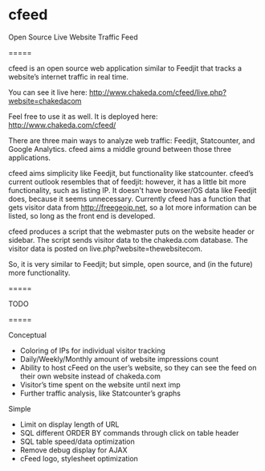 cfeed
=====

Open Source Live Website Traffic Feed

=====

cfeed is an open source web application similar to Feedjit that tracks a website’s internet traffic in real time. 

You can see it live here: 
http://www.chakeda.com/cfeed/live.php?website=chakedacom

Feel free to use it as well. It is deployed here:
http://www.chakeda.com/cfeed/

There are three main ways to analyze web traffic: Feedjit, Statcounter, and Google Analytics. cfeed aims a middle ground between those three applications. 

cfeed aims simplicity like Feedjit, but functionality like statcounter. cfeed’s current outlook resembles that of feedjit: however, it has a little bit more functionality, such as listing IP. It doesn't have browser/OS data like Feedjit does, because it seems unnecessary. Currently cfeed has a function that gets visitor data from http://freegeoip.net, so a lot more information can be listed, so long as the front end is developed. 

cfeed produces a script that the webmaster puts on the website header or sidebar. The script sends visitor data to the chakeda.com database. The visitor data is posted on live.php?website=thewebsitecom. 

So, it is very similar to Feedjit; but simple, open source, and (in the future) more functionality. 



=====

TODO

=====

Conceptual
 - Coloring of IPs for individual visitor tracking
 - Daily/Weekly/Monthly amount of website impressions count
 - Ability to host cFeed on the user’s website, so they can see the feed on their own website instead of chakeda.com
 - Visitor’s time spent on the website until next imp
 - Further traffic analysis, like Statcounter’s graphs

Simple
 - Limit on display length of URL 
 - SQL different ORDER BY commands through click on table header
 - SQL table speed/data optimization
 - Remove debug display for AJAX
 - cFeed logo, stylesheet optimization
